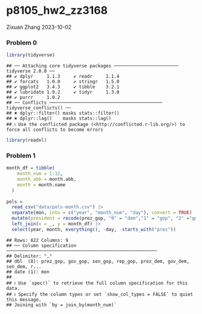 p8105_hw2_zz3168
================
Zixuan Zhang
2023-10-02

### Problem 0

``` r
library(tidyverse)
```

    ## ── Attaching core tidyverse packages ──────────────────────── tidyverse 2.0.0 ──
    ## ✔ dplyr     1.1.3     ✔ readr     2.1.4
    ## ✔ forcats   1.0.0     ✔ stringr   1.5.0
    ## ✔ ggplot2   3.4.3     ✔ tibble    3.2.1
    ## ✔ lubridate 1.9.2     ✔ tidyr     1.3.0
    ## ✔ purrr     1.0.2     
    ## ── Conflicts ────────────────────────────────────────── tidyverse_conflicts() ──
    ## ✖ dplyr::filter() masks stats::filter()
    ## ✖ dplyr::lag()    masks stats::lag()
    ## ℹ Use the conflicted package (<http://conflicted.r-lib.org/>) to force all conflicts to become errors

``` r
library(readxl)
```

### Problem 1

``` r
month_df = tibble(
    month_num = 1:12,
    month_abb = month.abb,
    month = month.name
  )
 
pols = 
  read_csv("data/pols-month.csv") |> 
  separate(mon, into = c("year", "month_num", "day"), convert = TRUE) |> 
  mutate(president = recode(prez_gop, "0" = "dem","1" = "gop", "2" ="gop" )) |>
  left_join(x = _, y = month_df) |> 
  select(year, month, everything(), -day, -starts_with("prez"))
```

    ## Rows: 822 Columns: 9
    ## ── Column specification ────────────────────────────────────────────────────────
    ## Delimiter: ","
    ## dbl  (8): prez_gop, gov_gop, sen_gop, rep_gop, prez_dem, gov_dem, sen_dem, r...
    ## date (1): mon
    ## 
    ## ℹ Use `spec()` to retrieve the full column specification for this data.
    ## ℹ Specify the column types or set `show_col_types = FALSE` to quiet this message.
    ## Joining with `by = join_by(month_num)`
